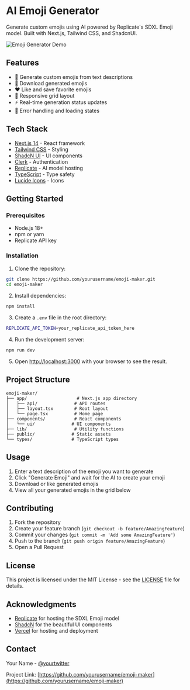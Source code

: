 


# AI Emoji Generator

Generate custom emojis using AI powered by Replicate's SDXL Emoji model. Built with Next.js, Tailwind CSS, and ShadcnUI.

![Emoji Generator Demo](public/emoji-demo.png)

## Features

- 🎨 Generate custom emojis from text descriptions
- 💾 Download generated emojis
- ❤️ Like and save favorite emojis
- 📱 Responsive grid layout
- ⚡ Real-time generation status updates
- 🎯 Error handling and loading states

## Tech Stack

- [Next.js 14](https://nextjs.org/) - React framework
- [Tailwind CSS](https://tailwindcss.com/) - Styling
- [ShadcN UI](https://ui.shadcn.com/) - UI components
- [Clerk](https://clerk.com/) - Authentication
- [Replicate](https://replicate.com/) - AI model hosting
- [TypeScript](https://www.typescriptlang.org/) - Type safety
- [Lucide Icons](https://lucide.dev/) - Icons

## Getting Started

### Prerequisites

- Node.js 18+ 
- npm or yarn
- Replicate API key

### Installation

1. Clone the repository:
```bash
git clone https://github.com/yourusername/emoji-maker.git
cd emoji-maker
```

2. Install dependencies:
```bash
npm install
```

3. Create a `.env` file in the root directory:
```bash
REPLICATE_API_TOKEN=your_replicate_api_token_here
```

4. Run the development server:
```bash
npm run dev
```

5. Open [http://localhost:3000](http://localhost:3000) with your browser to see the result.

## Project Structure

```
emoji-maker/
├── app/                   # Next.js app directory
│   ├── api/              # API routes
│   ├── layout.tsx        # Root layout
│   └── page.tsx          # Home page
├── components/           # React components
│   └── ui/              # UI components
├── lib/                  # Utility functions
├── public/              # Static assets
└── types/               # TypeScript types
```

## Usage

1. Enter a text description of the emoji you want to generate
2. Click "Generate Emoji" and wait for the AI to create your emoji
3. Download or like generated emojis
4. View all your generated emojis in the grid below

## Contributing

1. Fork the repository
2. Create your feature branch (`git checkout -b feature/AmazingFeature`)
3. Commit your changes (`git commit -m 'Add some AmazingFeature'`)
4. Push to the branch (`git push origin feature/AmazingFeature`)
5. Open a Pull Request

## License

This project is licensed under the MIT License - see the [LICENSE](LICENSE) file for details.

## Acknowledgments

- [Replicate](https://replicate.com/) for hosting the SDXL Emoji model
- [ShadcN](https://ui.shadcn.com/) for the beautiful UI components
- [Vercel](https://vercel.com/) for hosting and deployment

## Contact

Your Name - [@yourtwitter](https://twitter.com/yourtwitter)

Project Link: [https://github.com/yourusername/emoji-maker](https://github.com/yourusername/emoji-maker)